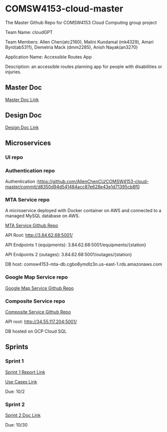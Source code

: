 # COMSW4153-cloud-master
The Master Github Repo for COMSW4153 Cloud Computing group project


Team Name: cloudGPT

Team Members: Allen Chen(atc2160), Malini Kundamal (mk4329), Amari Byrd(ab5311), Demetria Mack (dmm2285), Anish Nayak(an3270)

Application Name: Accessible Routes App

Description: an accessible routes planning app for people with disabilities or injuries. 


## Master Doc

[Master Doc Link](https://docs.google.com/document/d/18V0x2P4OKHDmuTcs8Wn-JZl1oYq21XKEccDXb1uESbg/edit?usp=sharing)


## Design Doc

[Design Doc Link](https://lucid.app/lucidchart/608de963-dea7-4a95-b644-5571806db998/edit?viewport_loc=-260%2C-80%2C2219%2C848%2C~bDcquiBSH9_&invitationId=inv_4fd7cc28-1d9c-4246-8e36-4349f2290edf)


## Microservices

### UI repo

### Authentication repo
Authentication :https://github.com/AllenChenCU/COMSW4153-cloud-master/commit/d8350d94d541484acc87e628e43e1d71395cb8f0

### MTA Service repo

A microservice deployed with Docker container on AWS and connected to a managed MySQL database on AWS.

[MTA Service Github Repo](https://github.com/AllenChenCU/COMSW4153-mta-service)

API Root: http://3.84.62.68:5001/

API Endpoints 1 (equipments): 3.84.62.68:5001/equipments/{station}

API Endpoints 2 (outages): 3.84.62.68:5001/outages/{station}

DB host: comsw4153-mta-db.cgbo8ymdlz3n.us-east-1.rds.amazonaws.com

### Google Map Service repo

[Google Map Service Github Repo](https://github.com/nayak24/google-maps-microservice)

### Composite Service repo

[Composite Service Github Repo](https://github.com/AllenChenCU/COMSW4153-cloud-composite)

API root: http://34.55.117.204:5001/

DB hosted on GCP Cloud SQL

## Sprints

### Sprint 1

[Sprint 1 Report Link](https://docs.google.com/document/d/1qmnGkaM4KqEcqyQfOALkpUzJpryKIf5ts7SVE_iI8XA/edit?usp=sharing)

[Use Cases Link](https://docs.google.com/document/d/1POczxJOXz9MglZbHq6eorV5-OOlZiqp-nIOkiDoll5U/edit?usp=sharing)

Due: 10/2

### Sprint 2

[Sprint 2 Doc Link](https://docs.google.com/document/d/1kRYZTn_thrDdsHxVGq6pDK8E-g3Bc4IyDT-SxLaUr5s/edit?usp=sharing)

Due: 10/30

